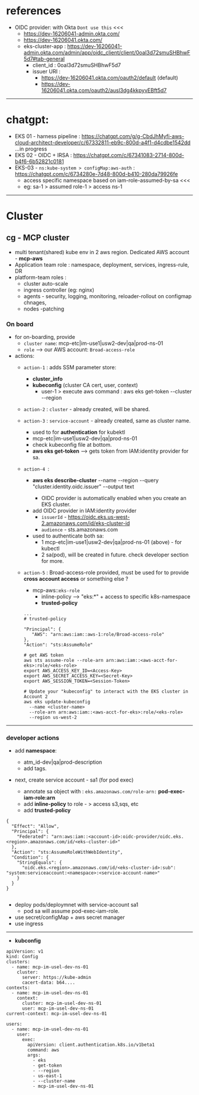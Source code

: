# references
- OIDC provider: with Okta `Dont use this`  <<<
  - https://dev-16206041-admin.okta.com/
  - https://dev-16206041.okta.com/
  - eks-cluster-app : https://dev-16206041-admin.okta.com/admin/app/oidc_client/client/0oal3d72smuSHBhwF5d7#tab-general
    - client_id : 0oal3d72smuSHBhwF5d7
    - issuer URI : 
      - https://dev-16206041.okta.com/oauth2/default (default)
      - https://dev-16206041.okta.com/oauth2/ausl3dg4kkpyvEBft5d7
---  
# chatgpt: 
- EKS 01 - harness pipeline : https://chatgpt.com/g/g-CbdJhMyfi-aws-cloud-architect-developer/c/67332811-eb9c-800d-a4f1-d4cdbe1542dd ...in progress
- EKS 02 - OIDC + IRSA : https://chatgpt.com/c/67341083-2714-800d-b4f6-6b52821c0181
- EKS-03 - `ns:kube-system > configMap:aws-auth` : https://chatgpt.com/c/6734280e-7d48-800d-b410-280da79926fe
  - access  specific namespace based on iam-role-assumed-by-sa  <<<
  - eg: sa-1 > assumed role-1 > access ns-1
---
# Cluster
## cg - MCP cluster
- multi tenant(shared) kube env in 2 aws region. Dedicated AWS account - **mcp-aws**
- Application team role :  namespace, deployment, services, ingress-rule, DR
- platform-team roles :
  - cluster auto-scale
  - ingress controller (eg: nginx)
  - agents - security, logging, monitoring, reloader-rollout on configmap chnages,
  - nodes -patching
  
### On board 
- for on-boarding, provide 
    - `cluster name`: mcp-etc|im-use1|usw2-dev|qa|prod-ns-01
    - `role` --> our AWS account: `Broad-access-role`
- actions:
  - `action-1` : adds SSM parameter store:
    - **cluster_info**
    - **kubeconfig** (cluster CA cert, user, context)
      - user-1 > execute aws command : aws eks get-token --cluster --region 
      
  - `action-2` : `cluster` - already created, will be shared.
    
  - `action-3` : `service-account` - already created, same as cluster name.
    - used to for **authentication** for kubektl
    - mcp-etc|im-use1|usw2-dev|qa|prod-ns-01
    - check kubeconfig file at bottom.
    - **aws eks get-token** --> gets token from IAM:identity provider for sa.
    
  - `action-4 `: 
    - **aws eks describe-cluster** --name <cluster-name> --region <region> --query "cluster.identity.oidc.issuer" --output text
      - OIDC provider is automatically enabled when you create an EKS cluster.
    - add OIDC provider in IAM:identity provider
      - `issuerId` - https://oidc.eks.us-west-2.amazonaws.com/id/eks-cluster-id
      - `audience` - sts.amazonaws.com
    - used to authenticate both sa:
      - 1 mcp-etc|im-use1|usw2-dev|qa|prod-ns-01 (above) - for kubectl
      - 2 sa(pod), will be created in future. check developer section for more.
    
  - `action-5` : Broad-access-role provided, must be used for to provide **cross account access** or something else ?
    - mcp-aws::`eks-role`
      - inline-policy --> "eks:*" + access to specific k8s-namespace
      - **trusted-policy** 
    ```
    ...
    # trusted-policy
    
    "Principal": {
       "AWS": "arn:aws:iam::aws-1:role/Broad-access-role"
    },
    "Action": "sts:AssumeRole"
      
    # get AWS token
    aws sts assume-role --role-arn arn:aws:iam::<aws-acct-for-eks>:role/<eks-role>
    export AWS_ACCESS_KEY_ID=<Access-Key>
    export AWS_SECRET_ACCESS_KEY=<Secret-Key>
    export AWS_SESSION_TOKEN=<Session-Token>
      
    # Update your "kubeconfig" to interact with the EKS cluster in Account 2
    aws eks update-kubeconfig 
      --name <cluster-name> 
      --role-arn arn:aws:iam::<aws-acct-for-eks>:role/<eks-role>
      --region us-west-2
    ```  
---
### developer actions       
- add **namespace**:
  - atm_id-dev|qa|prod-description
  - add tags.

- next, create service account - sa1 (for pod exec)
  - annotate sa object with : `eks.amazonaws.com/role-arn:` **pod-exec-iam-role:arn**
  - add **inline-policy** to role - > access s3,sqs, etc
  - add **trusted-policy**
```
{
  "Effect": "Allow",
  "Principal": {
    "Federated": "arn:aws:iam::<account-id>:oidc-provider/oidc.eks.<region>.amazonaws.com/id/<eks-cluster-id>"
  },
  "Action": "sts:AssumeRoleWithWebIdentity",
  "Condition": {
    "StringEquals": {
      "oidc.eks.<region>.amazonaws.com/id/<eks-cluster-id>:sub": "system:serviceaccount:<namespace>:<service-account-name>"
    }
  }
}
      
```
- deploy pods/deploymnet with service-account sa1
  - pod sa will assume pod-exec-iam-role.
- use secret/configMap + aws secret manager
- use ingress

---
- **kubconfig**
```
apiVersion: v1
kind: Config
clusters:
  - name: mcp-im-usel-dev-ns-01
    cluster:
      server: https://kube-admin
      cacert-data: b64....
contexts:
  - name: mcp-im-usel-dev-ns-01
    context:
      cluster: mcp-im-usel-dev-ns-01
      user: mcp-im-usel-dev-ns-01
current-context: mcp-im-usel-dev-ns-01

users:
  - name: mcp-im-usel-dev-ns-01
    user:
      exec:
        apiVersion: client.authentication.k8s.io/v1beta1
        command: aws
        args:
          - eks
          - get-token
          - --region
          - us-east-1
          - --cluster-name
          - mcp-im-usel-dev-ns-01
```        

  

